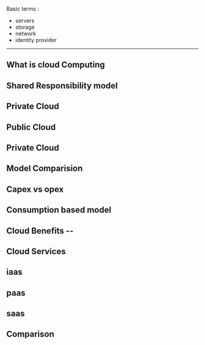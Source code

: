 Basic terms : 
- servers 
- storage
- network
- identity provider 


-------------------------------------------------------------------------------------------------------------------------------------------------------

## What is cloud Computing 

## Shared Responsibility model

## Private Cloud 

## Public Cloud 

## Private Cloud 

## Model Comparision 

## Capex vs opex

## Consumption based model

## Cloud Benefits -- 


## Cloud Services 

## iaas

## paas

## saas 

## Comparison 



